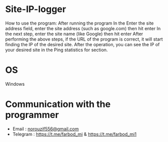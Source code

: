 # Site-IP-logger

How to use the program:
After running the program
In the Enter the site address field, enter the site address (such as google.com) then hit enter
In the next step, enter the site name (like Google) then hit enter
After performing the above steps, if the URL of the program is correct, it will start finding the IP of the desired site.
After the operation, you can see the IP of your desired site in the Ping statistics for section.

# OS 
Windows

# Communication with the programmer
- Email : norouzif556@gmail.com
- Telegram : https://t.me/farbod_mi & https://t.me/farbod_mi1
